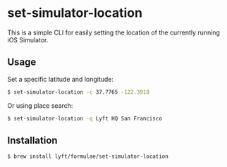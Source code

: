 # set-simulator-location

This is a simple CLI for easily setting the location of the currently
running iOS Simulator.

## Usage

Set a specific latitude and longitude:

```sh
$ set-simulator-location -c 37.7765 -122.3918
```

Or using place search:

```sh
$ set-simulator-location -q Lyft HQ San Francisco
```

## Installation

```sh
$ brew install lyft/formulae/set-simulator-location
```

